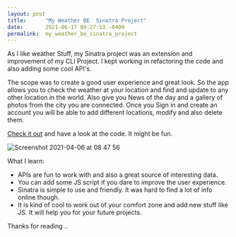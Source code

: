```yaml
---
layout: post
title:      "My Weather BE  Sinatra Project"
date:       2021-06-17 09:27:53 -0400
permalink:  my_weather_be_sinatra_project
---
```



As I like weather Stuff, my Sinatra project was an extension and improvement of my CLI Project. I kept working in refactoring the code and also adding some cool API's. 

The scope was to create a good user experience and great look. So the app allows you to check the weather at your location and find and update to any other location in the world. Also give you News of the day and a gallery of photos from the city you are connected. Once you Sign in and create an account you will be able to add different locations, modify and also delete them. 

[Check it out](https://github.com/JcBonassin/Weather_real) and have a look at the code. It might be fun.

![Screenshot 2021-04-06 at 08 47 56](https://user-images.githubusercontent.com/72950188/122404437-d862a000-cf44-11eb-94fa-24f94010aaac.png)

What I learn: 

- APIs are fun to work with and also a great source of interesting data. 
- You can add some JS script if you dare to improve the user experience.
- Sinatra is simple to use and friendly. It was hard to find a lot of info online though. 
- It is kind of cool to work out of your comfort zone and add new stuff like JS. It will help you for your future projects.

Thanks for reading ..


